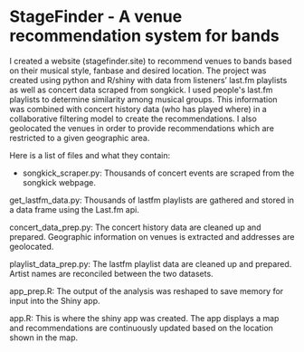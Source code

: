 # StageFinder - A venue recommendation system for bands

I created a website (stagefinder.site) to recommend venues to bands based on their musical style, fanbase and desired location.  The project was created using python and R/shiny with data from listeners’ last.fm playlists as well as concert data scraped from songkick.  I used people's last.fm playlists to determine similarity among musical groups.  This information was combined with concert history data (who has played where) in a collaborative filtering model to create the recommendations.  I also geolocated the venues in order to provide recommendations which are restricted to a given geographic area.   

Here is a list of files and what they contain:

* songkick_scraper.py: Thousands of concert events are scraped from the songkick webpage.

get_lastfm_data.py: Thousands of lastfm playlists are gathered and stored in a data frame using the Last.fm api.

concert_data_prep.py: The concert history data are cleaned up and prepared.  Geographic information on venues is extracted and addresses are geolocated.

playlist_data_prep.py: The lastfm playlist data are cleaned up and prepared.  Artist names are reconciled between the two datasets.

app_prep.R: The output of the analysis was reshaped to save memory for input into the Shiny app.

app.R: This is where the shiny app was created.  The app displays a map and recommendations are continuously updated based on the location shown in the map.
